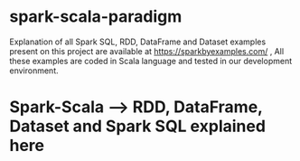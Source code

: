 # spark-scala-paradigm

Explanation of all Spark SQL, RDD, DataFrame and Dataset examples present on this project are available at https://sparkbyexamples.com/ , All these examples are coded in Scala language and tested in our development environment.

# Spark-Scala --> RDD, DataFrame, Dataset and Spark SQL explained here

